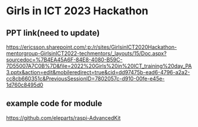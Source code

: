 # Girls in ICT 2023 Hackathon

## PPT link(need to update)<br/>
https://ericsson.sharepoint.com/:p:/r/sites/GirlsinICT2020Hackathon-mentorgroup-GirlsinICT2022-techmentors/_layouts/15/Doc.aspx?sourcedoc=%7B4EA45A6F-84E8-4080-B59C-7D55007A7C0B%7D&file=2022%20Girls%20in%20ICT_training%20day_PA3.pptx&action=edit&mobileredirect=true&cid=dd97475b-ead6-4796-a2a2-cc8cb660351c&PreviousSessionID=7802057c-d910-00fe-e45e-1d760c8495d0


## example code for module<br/>
https://github.com/eleparts/raspi-AdvancedKit
